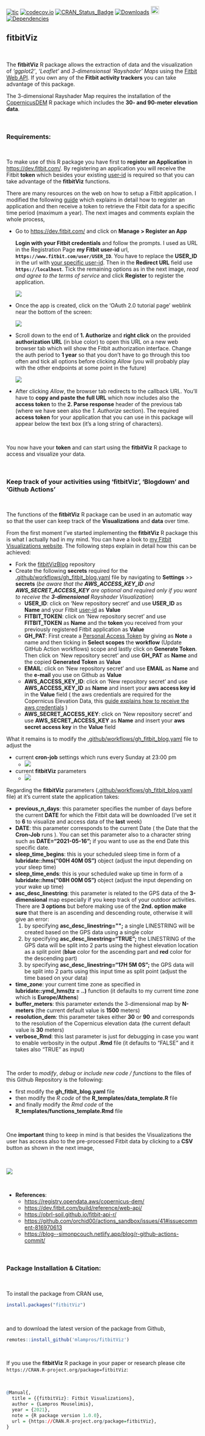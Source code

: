 
[![tic](https://github.com/mlampros/fitbitViz/workflows/tic/badge.svg?branch=master)](https://github.com/mlampros/fitbitViz/actions)
[![codecov.io](https://codecov.io/github/mlampros/fitbitViz/coverage.svg?branch=master)](https://codecov.io/github/mlampros/fitbitViz?branch=master)
[![CRAN\_Status\_Badge](http://www.r-pkg.org/badges/version/fitbitViz)](http://cran.r-project.org/package=fitbitViz)
[![Downloads](http://cranlogs.r-pkg.org/badges/grand-total/fitbitViz?color=blue)](http://www.r-pkg.org/pkg/fitbitViz)
<a href="https://www.buymeacoffee.com/VY0x8snyh" target="_blank"><img src="https://www.buymeacoffee.com/assets/img/custom_images/orange_img.png" alt="Buy Me A Coffee" height="21px" ></a>
[![Dependencies](https://tinyverse.netlify.com/badge/fitbitViz)](https://cran.r-project.org/package=fitbitViz)

## fitbitViz

<br>

The **fitbitViz** R package allows the extraction of data and the
visualization of *‘ggplot2’*, *‘Leaflet’* and *3-dimensionsal
‘Rayshader’ Maps* using the [Fitbit Web
API](https://dev.fitbit.com/build/reference/web-api/). If you own any of
the **Fitbit activity trackers** you can take advantage of this package.

The 3-dimensional Rayshader Map requires the installation of the
[CopernicusDEM](https://github.com/mlampros/CopernicusDEM) R package
which includes the **30- and 90-meter elevation data**.

<br>

### Requirements:

<br>

To make use of this R package you have first to **register an
Application** in <https://dev.fitbit.com/>. By registering an
application you will receive the Fitbit **token** which besides your
existing
[user-id](https://community.fitbit.com/t5/Web-API-Development/Where-do-I-find-my-User-ID/m-p/1138667/highlight/true#M4375)
is required so that you can take advantage of the **fitbitViz**
functions.

There are many resources on the web on how to setup a Fitbit
application. I modified the following
[guide](https://obrl-soil.github.io/fitbit-api-r/) which explains in
detail how to register an application and then receive a token to
retrieve the Fitbit data for a specific time period (maximum a year).
The next images and comments explain the whole process,

-   Go to <https://dev.fitbit.com/> and click on **Manage &gt; Register
    an App**

    **Login with your Fitbit credentials** and follow the prompts. I
    used as URL in the Registration Page **my Fitbit user-id** url,
    **`https://www.fitbit.com/user/USER_ID`**. You have to replace the
    **USER\_ID** in the url with [your specific
    user-id](https://community.fitbit.com/t5/Web-API-Development/Where-do-I-find-my-User-ID/m-p/1138667/highlight/true#M4375).
    Then in the **Redirect URL** field use **`https://localhost`**. Tick
    the remaining options as in the next image, *read and agree to the
    terms of service* and click **Register** to register the
    application.

    ![](./man/figures/register_application.png)

-   Once the app is created, click on the ‘OAuth 2.0 tutorial page’
    weblink near the bottom of the screen:

    ![](./man/figures/application_registered.png)

-   Scroll down to the end of **1. Authorize** and **right click** on
    the provided **authorization URL** (in blue color) to open this URL
    on a new web browser tab which will show the Fitbit authorization
    interface. Change the auth period to **1 year** so that you don’t
    have to go through this too often and tick all options before
    clicking *Allow* (you will probably play with the other endpoints at
    some point in the future)

    ![](./man/figures/one_year_long.png)

-   After clicking *Allow*, the browser tab redirects to the callback
    URL. You’ll have to **copy and paste the full URL** which now
    includes also the **access token** to the **2. Parse response**
    header of the previous tab (where we have seen also the *1.
    Authorize* section). The required **access token** for your
    application that you can use in this package will appear below the
    text box (it’s a long string of characters).

<br>

You now have your **token** and can start using the **fitbitViz** R
package to access and visualize your data.

<br>

### Keep track of your activities using ‘fitbitViz’, ‘Blogdown’ and ‘Github Actions’

<br>

The functions of the **fitbitViz** R package can be used in an automatic
way so that the user can keep track of the **Visualizations** and
**data** over time.

From the first moment I’ve started implementing the **fitbitViz** R
package this is what I actually had in my mind. You can have a look to
[my Fitbit Visualizations
website](https://mlampros.github.io/fitbitVizBlog/). The following steps
explain in detail how this can be achieved:

-   Fork the [fitbitVizBlog](https://github.com/mlampros/fitbitVizBlog)
    repository
-   Create the following **secrets** required for the
    [.github/workflows/gh\_fitbit\_blog.yaml](https://github.com/mlampros/fitbitVizBlog/blob/master/.github/workflows/gh_fitbit_blog.yaml)
    file by navigating to **Settings** &gt;&gt; **secrets** (*be aware
    that the **AWS\_ACCESS\_KEY\_ID** and **AWS\_SECRET\_ACCESS\_KEY**
    are optional and required only if you want to receive the
    **3-dimensional** Rayshader Visualization*)
    -   **USER\_ID**: click on ‘New repository secret’ and use
        **USER\_ID** as **Name** and your Fitbit
        [user-id](https://community.fitbit.com/t5/Web-API-Development/Where-do-I-find-my-User-ID/m-p/1138667/highlight/true#M4375)
        as **Value**
    -   **FITBIT\_TOKEN**: click on ‘New repository secret’ and use
        **FITBIT\_TOKEN** as **Name** and the **token** you received
        from your previously registered Fitbit application as **Value**
    -   **GH\_PAT**: First create a [Personal Access
        Token](https://github.com/settings/tokens) by giving as **Note**
        a name and then ticking in **Select scopes** the **workflow**
        (Update GitHub Action workflows) scope and lastly click on
        **Generate Token**. Then click on ‘New repository secret’ and
        use **GH\_PAT** as **Name** and the copied **Generated Token**
        as **Value**
    -   **EMAIL**: click on ‘New repository secret’ and use **EMAIL** as
        **Name** and the **e-mail** you use on Github as **Value**
    -   **AWS\_ACCESS\_KEY\_ID**: click on ‘New repository secret’ and
        use **AWS\_ACCESS\_KEY\_ID** as **Name** and insert your **aws
        access key id** in the **Value** field ( the aws credentials are
        required for the Copernicus Elevation Data, this [guide explains
        how to receive the aws
        credentials](https://supsystic.com/documentation/id-secret-access-key-amazon-s3/)
        )
    -   **AWS\_SECRET\_ACCESS\_KEY**: click on ‘New repository secret’
        and use **AWS\_SECRET\_ACCESS\_KEY** as **Name** and insert your
        **aws secret access key** in the **Value** field

What it remains is to modify the
[.github/workflows/gh\_fitbit\_blog.yaml](https://github.com/mlampros/fitbitVizBlog/blob/master/.github/workflows/gh_fitbit_blog.yaml)
file to adjust the

-   current **cron-job** settings which runs every Sunday at 23:00 pm
    -   ![](./man/figures/cron_job_setup.png)
-   current **fitbitViz** parameters
    -   ![](./man/figures/fitbit_parameters.png)

Regarding the **fitbitViz** parameters
([.github/workflows/gh\_fitbit\_blog.yaml](https://github.com/mlampros/fitbitVizBlog/blob/master/.github/workflows/gh_fitbit_blog.yaml)
file) at it’s current state the application takes:

-   **previous\_n\_days**: this parameter specifies the number of days
    before the current **DATE** for which the Fitbit data will be
    downloaded (I’ve set it to **6** to visualize and access data of the
    **last** week)
-   **DATE**: this parameter corresponds to the current Date ( the Date
    that the **Cron-Job** runs ). You can set this parameter also to a
    character string such as **DATE=“2021-05-16”;** if you want to use
    as the end Date this specific date.
-   **sleep\_time\_begins**: this is your scheduled sleep time in form
    of a **lubridate::hms(“00H 40M 0S”)** object (adjust the input
    depending on your sleep time)
-   **sleep\_time\_ends**: this is your scheduled wake up time in form
    of a **lubridate::hms(“08H 00M 0S”)** object (adjust the input
    depending on your wake up time)
-   **asc\_desc\_linestring**: this parameter is related to the GPS data
    of the **3-dimensional** map especially if you keep track of your
    outdoor activities. There are **3 options** but before making use of
    the **2nd. option make sure** that there is an ascending and
    descending route, otherwise it will give an error:
    1.  by specifying **asc\_desc\_linestring="";** a single LINESTRING
        will be created based on the GPS data using a single color
    2.  by specifying **asc\_desc\_linestring=“TRUE”;** the LINESTRING
        of the GPS data will be split into 2 parts using the highest
        elevation location as a split point (**blue** color for the
        ascending part and **red** color for the descending part)
    3.  by specifying **asc\_desc\_linestring=“17H 5M 0S”;** the GPS
        data will be split into 2 parts using this input time as split
        point (adjust the time based on your data)
-   **time\_zone**: your current time zone as specified in
    **lubridate::ymd\_hms(tz = ..)** function (it defaults to my current
    time zone which is **Europe/Athens**)
-   **buffer\_meters**: this parameter extends the 3-dimensional map by
    **N-meters** (the current default value is **1500** meters)
-   **resolution\_dem**: this parameter takes either **30** or **90**
    and corresponds to the resolution of the Copernicus elevation data
    (the current default value is **30** meters)
-   **verbose\_Rmd**: this last parameter is just for debugging in case
    you want to enable verbosity in the output **.Rmd** file (it
    defaults to “FALSE” and it takes also “TRUE” as input)

<br>

The order to *modify*, *debug* or *include new code / functions* to the
files of this Github Repository is the following:

-   first modify the **gh\_fitbit\_blog.yaml** file
-   then modify the *R code* of the **R\_templates/data\_template.R**
    file
-   and finally modify the *Rmd code* of the
    **R\_templates/functions\_template.Rmd** file

<br>

One **important** thing to keep in mind is that besides the
Visualizations the user has access also to the pre-processed Fitbit data
by clicking to a **CSV** button as shown in the next image,

<br>

![](./man/figures/csv_button.png)

<br>

-   **References**:
    -   <https://registry.opendata.aws/copernicus-dem/>
    -   <https://dev.fitbit.com/build/reference/web-api/>
    -   <https://obrl-soil.github.io/fitbit-api-r/>
    -   <https://github.com/orchid00/actions_sandbox/issues/41#issuecomment-816970613>
    -   <https://blog--simonpcouch.netlify.app/blog/r-github-actions-commit/>

<br>

### Package Installation & Citation:

<br>

To install the package from CRAN use,

``` r
install.packages("fitbitViz")
```

<br>

and to download the latest version of the package from Github,

``` r
remotes::install_github('mlampros/fitbitViz')
```

<br>

If you use the **fitbitViz** R package in your paper or research please
cite `https://CRAN.R-project.org/package=fitbitViz`:

<br>

``` r
@Manual{,
  title = {{fitbitViz}: Fitbit Visualizations},
  author = {Lampros Mouselimis},
  year = {2021},
  note = {R package version 1.0.0},
  url = {https://CRAN.R-project.org/package=fitbitViz},
}
```

<br>
